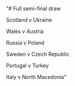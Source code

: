 
"# Full semi-final draw

Scotland v Ukraine

Wales v Austria

Russia v Poland

Sweden v Czech Republic

Portugal v Turkey

Italy v North Macedonia"
